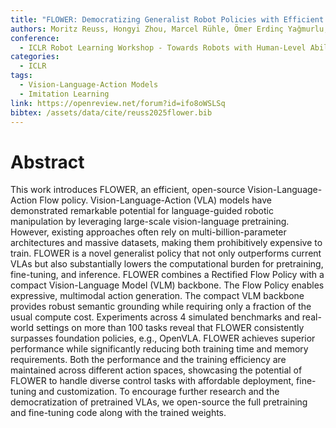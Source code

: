 ```yaml
---
title: "FLOWER: Democratizing Generalist Robot Policies with Efficient Vision-Language-Action Flow Policies"
authors: Moritz Reuss, Hongyi Zhou, Marcel Rühle, Ömer Erdinç Yağmurlu, Fabian Otto, Rudolf Lioutikov
conference:
  - ICLR Robot Learning Workshop - Towards Robots with Human-Level Abilities
categories:
  - ICLR
tags:
  - Vision-Language-Action Models
  - Imitation Learning
link: https://openreview.net/forum?id=ifo8oWSLSq
bibtex: /assets/data/cite/reuss2025flower.bib
---
```


# Abstract

This work introduces FLOWER, an efficient, open-source Vision-Language-Action Flow policy. Vision-Language-Action (VLA) models have demonstrated remarkable potential for language-guided robotic manipulation by leveraging large-scale vision-language pretraining. However, existing approaches often rely on multi-billion-parameter architectures and massive datasets, making them prohibitively expensive to train. FLOWER is a novel generalist policy that not only outperforms current VLAs but also substantially lowers the computational burden for pretraining, fine-tuning, and inference. FLOWER combines a Rectified Flow Policy with a compact Vision-Language Model (VLM) backbone. The Flow Policy enables expressive, multimodal action generation. The compact VLM backbone provides robust semantic grounding while requiring only a fraction of the usual compute cost. Experiments across 4 simulated benchmarks and real-world settings on more than 100 tasks reveal that FLOWER consistently surpasses foundation policies, e.g., OpenVLA. FLOWER achieves superior performance while significantly reducing both training time and memory requirements. Both the performance and the training efficiency are maintained across different action spaces, showcasing the potential of FLOWER to handle diverse control tasks with affordable deployment, fine-tuning and customization. To encourage further research and the democratization of pretrained VLAs, we open-source the full pretraining and fine-tuning code along with the trained weights.
